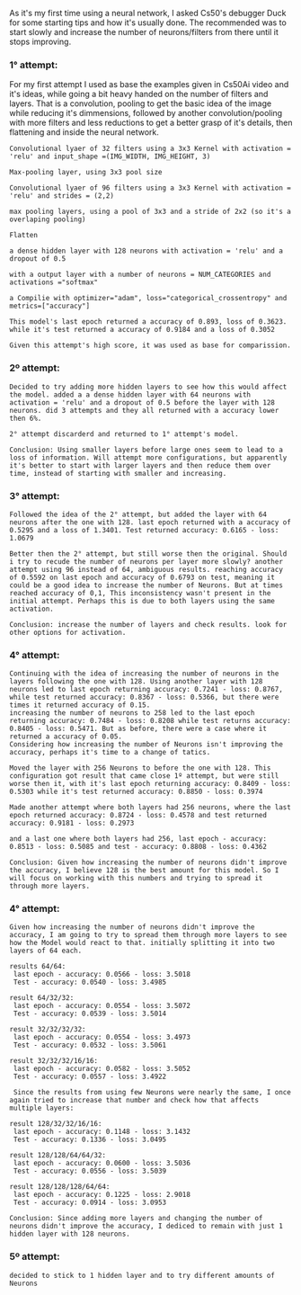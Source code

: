 As it's my first time using a neural network, I asked Cs50's debugger Duck for some starting tips and how it's usually done. The recommended was to start slowly and increase the number of neurons/filters from there until it stops improving.

### 1° attempt:
For my first attempt I used as base the examples given in Cs50Ai video and it's ideas, while going a bit heavy handed on the number of filters and layers. That is a convolution, pooling to get the basic idea of the image while reducing it's dimmensions,  followed by another convolution/pooling with more filters and less reductions to get a better grasp of it's details, then flattening and inside the neural network. 

    Convolutional lyaer of 32 filters using a 3x3 Kernel with activation = 'relu' and input_shape =(IMG_WIDTH, IMG_HEIGHT, 3)

    Max-pooling layer, using 3x3 pool size

    Convolutional lyaer of 96 filters using a 3x3 Kernel with activation = 'relu' and strides = (2,2)

    max pooling layers, using a pool of 3x3 and a stride of 2x2 (so it's a overlaping pooling)

    Flatten

    a dense hidden layer with 128 neurons with activation = 'relu' and a dropout of 0.5

    with a output layer with a number of neurons = NUM_CATEGORIES and activations ="softmax"

    a Compilie with optimizer="adam", loss="categorical_crossentropy" and metrics=["accuracy"]

    This model's last epoch returned a accuracy of 0.893, loss of 0.3623. while it's test returned a accuracy of 0.9184 and a loss of 0.3052

    Given this attempt's high score, it was used as base for comparission.

### 2º attempt:
    Decided to try adding more hidden layers to see how this would affect the model. added a a dense hidden layer with 64 neurons with activation = 'relu' and a dropout of 0.5 before the layer with 128 neurons. did 3 attempts and they all returned with a accuracy lower then 6%. 
    
    2° attempt discarderd and returned to 1° attempt's model.

    Conclusion: Using smaller layers before large ones seem to lead to a loss of information. Will attempt more configurations, but apparently it's better to start with larger layers and then reduce them over time, instead of starting with smaller and increasing.

### 3° attempt:
    Followed the idea of the 2° attempt, but added the layer with 64 neurons after the one with 128. last epoch returned with a accuracy of 0.5295 and a loss of 1.3401. Test returned accuracy: 0.6165 - loss: 1.0679

    Better then the 2° attempt, but still worse then the original. Should i try to recude the number of neurons per layer more slowly? another attempt using 96 instead of 64, ambiguous results. reaching accuracy of 0.5592 on last epoch and accuracy of 0.6793 on test, meaning it could be a good idea to increase the number of Neurons. But at times reached accuracy of 0,1, This inconsistency wasn't present in the initial attempt. Perhaps this is due to both layers using the same activation.

    Conclusion: increase the number of layers and check results. look for other options for activation.

### 4° attempt:
    Continuing with the idea of increasing the number of neurons in the layers following the one with 128. Using another layer with 128 neurons led to last epoch returning accuracy: 0.7241 - loss: 0.8767, while test returned accuracy: 0.8367 - loss: 0.5366, but there were times it returned accuracy of 0.15. 
    increasing the number of neurons to 258 led to the last epoch returning accuracy: 0.7484 - loss: 0.8208 while test returns accuracy: 0.8405 - loss: 0.5471. But as before, there were a case where it returned a accuracy of 0.05. 
    Considering how increasing the number of Neurons isn't improving the accuracy, perhaps it's time to a change of tatics.

    Moved the layer with 256 Neurons to before the one with 128. This configuration got result that came close 1º attempt, but were still worse then it, with it's last epoch returning accuracy: 0.8409 - loss: 0.5303 while it's test returned accuracy: 0.8850 - loss: 0.3974

    Made another attempt where both layers had 256 neurons, where the last epoch returned accuracy: 0.8724 - loss: 0.4578 and test returned accuracy: 0.9181 - loss: 0.2973

    and a last one where both layers had 256, last epoch - accuracy: 0.8513 - loss: 0.5085 and test - accuracy: 0.8808 - loss: 0.4362

    Conclusion: Given how increasing the number of neurons didn't improve the accuracy, I believe 128 is the best amount for this model. So I will focus on working with this numbers and trying to spread it through more layers.

### 4° attempt:

    Given how increasing the number of neurons didn't improve the accuracy, I am going to try to spread them through more layers to see how the Model would react to that. initially splitting it into two layers of 64 each.

    results 64/64:
     last epoch - accuracy: 0.0566 - loss: 3.5018
     Test - accuracy: 0.0540 - loss: 3.4985

    result 64/32/32:
     last epoch - accuracy: 0.0554 - loss: 3.5072
     Test - accuracy: 0.0539 - loss: 3.5014

    result 32/32/32/32:
     last epoch - accuracy: 0.0554 - loss: 3.4973
     Test - accuracy: 0.0532 - loss: 3.5061

    result 32/32/32/16/16:
     last epoch - accuracy: 0.0582 - loss: 3.5052
     Test - accuracy: 0.0557 - loss: 3.4922

     Since the results from using few Neurons were nearly the same, I once again tried to increase that number and check how that affects multiple layers:

    result 128/32/32/16/16:
     last epoch - accuracy: 0.1148 - loss: 3.1432
     Test - accuracy: 0.1336 - loss: 3.0495

    result 128/128/64/64/32:
     last epoch - accuracy: 0.0600 - loss: 3.5036
     Test - accuracy: 0.0556 - loss: 3.5039

    result 128/128/128/64/64:
     last epoch - accuracy: 0.1225 - loss: 2.9018
     Test - accuracy: 0.0914 - loss: 3.0953

    Conclusion: Since adding more layers and changing the number of neurons didn't improve the accuracy, I dediced to remain with just 1 hidden layer with 128 neurons.

### 5º attempt:

    decided to stick to 1 hidden layer and to try different amounts of Neurons
